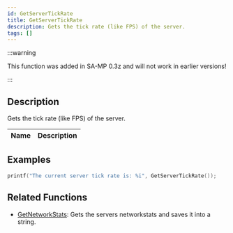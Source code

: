 ```yaml
---
id: GetServerTickRate
title: GetServerTickRate
description: Gets the tick rate (like FPS) of the server.
tags: []
---
```


:::warning

This function was added in SA-MP 0.3z and will not work in earlier versions!

:::

## Description

Gets the tick rate (like FPS) of the server.

| Name | Description |
| ---- | ----------- |


## Examples

```c
printf("The current server tick rate is: %i", GetServerTickRate());
```

## Related Functions

- [GetNetworkStats](GetNetworkStats.md): Gets the servers networkstats and saves it into a string.
